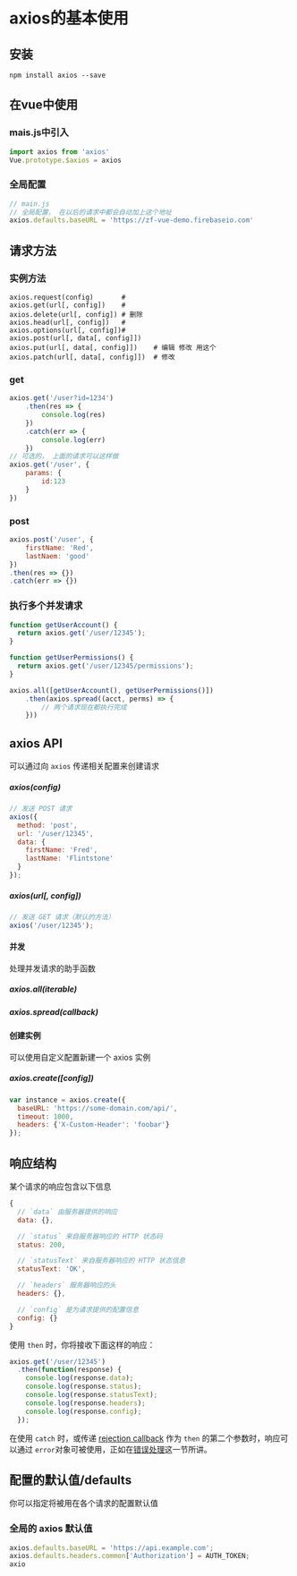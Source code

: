 # axios的基本使用

## 安装

```shell
npm install axios --save
```

## 在vue中使用

### mais.js中引入

```js
import axios from 'axios'
Vue.prototype.$axios = axios
```

### 全局配置

```js
// main.js
// 全局配置， 在以后的请求中都会自动加上这个地址
axios.defaults.baseURL = 'https://zf-vue-demo.firebaseio.com'
```

## 请求方法

### 实例方法

```shell
axios.request(config)		# 
axios.get(url[, config])	#
axios.delete(url[, config])	# 删除
axios.head(url[, config])   # 
axios.options(url[, config])#
axios.post(url[, data[, config]])	
axios.put(url[, data[, config]])  	# 编辑 修改 用这个
axios.patch(url[, data[, config]])  # 修改
```

### get

```js
axios.get('/user?id=1234')
    .then(res => {
    	console.log(res)
	})
    .catch(err => {
		console.log(err)    
	})
// 可选的， 上面的请求可以这样做
axios.get('/user', {
    params: {
        id:123
    }
})
```



### post

```js
axios.post('/user', {
    firstName: 'Red',
    lastNaem: 'good'
})
.then(res => {})
.catch(err => {})
```

### 执行多个并发请求

```js
function getUserAccount() {
  return axios.get('/user/12345');
}

function getUserPermissions() {
  return axios.get('/user/12345/permissions');
}

axios.all([getUserAccount(), getUserPermissions()])
	.then(axios.spread((acct, perms) => {
        // 两个请求现在都执行完成
	}))
```

## axios API

可以通过向 `axios` 传递相关配置来创建请求

##### axios(config)

```js
// 发送 POST 请求
axios({
  method: 'post',
  url: '/user/12345',
  data: {
    firstName: 'Fred',
    lastName: 'Flintstone'
  }
});
```

##### axios(url[, config])

```js
// 发送 GET 请求（默认的方法）
axios('/user/12345');
```

#### 并发

处理并发请求的助手函数

##### axios.all(iterable)

##### axios.spread(callback)

#### 创建实例

可以使用自定义配置新建一个 axios 实例

##### axios.create([config])

```js
var instance = axios.create({
  baseURL: 'https://some-domain.com/api/',
  timeout: 1000,
  headers: {'X-Custom-Header': 'foobar'}
});
```

## 响应结构

某个请求的响应包含以下信息

```js
{
  // `data` 由服务器提供的响应
  data: {},

  // `status` 来自服务器响应的 HTTP 状态码
  status: 200,

  // `statusText` 来自服务器响应的 HTTP 状态信息
  statusText: 'OK',

  // `headers` 服务器响应的头
  headers: {},

  // `config` 是为请求提供的配置信息
  config: {}
}
```

使用 `then` 时，你将接收下面这样的响应：

```js
axios.get('/user/12345')
  .then(function(response) {
    console.log(response.data);
    console.log(response.status);
    console.log(response.statusText);
    console.log(response.headers);
    console.log(response.config);
  });
```

在使用 `catch` 时，或传递 [rejection callback](https://developer.mozilla.org/en-US/docs/Web/JavaScript/Reference/Global_Objects/Promise/then) 作为 `then` 的第二个参数时，响应可以通过 `error`对象可被使用，正如在[错误处理](https://www.kancloud.cn/yunye/axios/234845#handling-errors)这一节所讲。

## 配置的默认值/defaults

你可以指定将被用在各个请求的配置默认值

### 全局的 axios 默认值

```js
axios.defaults.baseURL = 'https://api.example.com';
axios.defaults.headers.common['Authorization'] = AUTH_TOKEN;
axio
```





